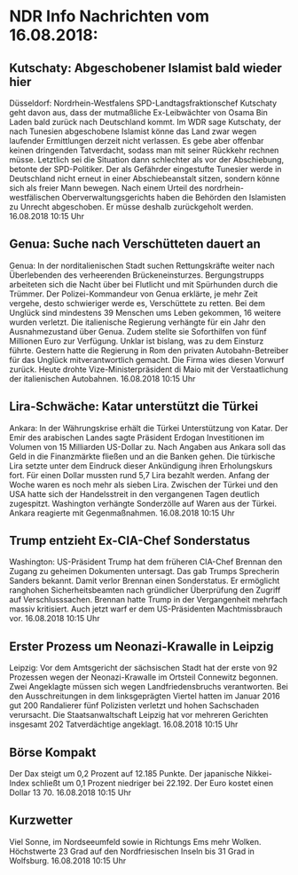 # NDR Info Nachrichten vom 16.08.2018:


## Kutschaty: Abgeschobener Islamist bald wieder hier
Düsseldorf: 	Nordrhein-Westfalens SPD-Landtagsfraktionschef Kutschaty geht davon aus, dass der mutmaßliche Ex-Leibwächter von Osama Bin Laden bald zurück nach Deutschland kommt. Im WDR sage Kutschaty, der nach Tunesien abgeschobene Islamist könne das Land zwar wegen laufender Ermittlungen derzeit nicht verlassen. Es gebe aber offenbar keinen dringenden Tatverdacht, sodass man mit seiner Rückkehr rechnen müsse. Letztlich sei die Situation dann schlechter als vor der Abschiebung, betonte der SPD-Politiker. Der als Gefährder eingestufte Tunesier werde in Deutschland nicht erneut in einer Abschiebeanstalt sitzen, sondern könne sich als freier Mann bewegen. Nach einem Urteil des nordrhein-westfälischen Oberverwaltungsgerichts haben die Behörden den Islamisten zu Unrecht abgeschoben. Er müsse deshalb zurückgeholt werden. 16.08.2018 10:15 Uhr 

## Genua: Suche nach Verschütteten dauert an
Genua: In der norditalienischen Stadt suchen Rettungskräfte weiter nach Überlebenden des verheerenden Brückeneinsturzes. Bergungstrupps arbeiteten sich die Nacht über bei Flutlicht und mit Spürhunden durch die Trümmer. Der Polizei-Kommandeur von Genua erklärte, je mehr Zeit vergehe, desto schwieriger werde es, Verschüttete zu retten. Bei dem Unglück sind mindestens 39 Menschen ums Leben gekommen, 16 weitere wurden verletzt. Die italienische Regierung verhängte für ein Jahr den Ausnahmezustand über Genua. Zudem stellte sie  Soforthilfen von fünf Millionen Euro zur Verfügung. Unklar ist bislang, was zu dem Einsturz führte. Gestern hatte die Regierung in Rom den privaten Autobahn-Betreiber für das Unglück mitverantwortlich gemacht. Die Firma wies diesen Vorwurf zurück. Heute drohte Vize-Ministerpräsident di Maio mit der Verstaatlichung der italienischen Autobahnen. 16.08.2018 10:15 Uhr 

## Lira-Schwäche: Katar unterstützt die Türkei
Ankara: In der Währungskrise erhält die Türkei Unterstützung von Katar. Der Emir des arabischen Landes sagte Präsident Erdogan Investitionen im Volumen von 15 Milliarden US-Dollar zu. Nach Angaben aus Ankara soll das Geld in die Finanzmärkte fließen und an die Banken gehen. Die türkische Lira setzte unter dem Eindruck dieser Ankündigung ihren Erholungskurs fort. Für einen Dollar mussten rund 5,7 Lira bezahlt werden. Anfang der Woche waren es noch mehr als sieben Lira. Zwischen der Türkei und den USA hatte sich der Handelsstreit in den vergangenen Tagen deutlich zugespitzt. Washington verhängte Sonderzölle auf Waren aus der Türkei. Ankara reagierte mit Gegenmaßnahmen. 16.08.2018 10:15 Uhr 

## Trump entzieht Ex-CIA-Chef Sonderstatus
Washington:        US-Präsident Trump hat dem früheren CIA-Chef Brennan den Zugang zu geheimen Dokumenten untersagt. Das gab Trumps Sprecherin Sanders bekannt. Damit verlor Brennan einen Sonderstatus. Er ermöglicht ranghohen Sicherheitsbeamten nach gründlicher Überprüfung den Zugriff auf Verschlusssachen. Brennan hatte Trump in der Vergangenheit mehrfach massiv kritisiert. Auch jetzt warf er dem US-Präsidenten Machtmissbrauch vor. 16.08.2018 10:15 Uhr 

## Erster Prozess um Neonazi-Krawalle in Leipzig
Leipzig: Vor dem Amtsgericht der sächsischen Stadt hat der erste von 92 Prozessen wegen der Neonazi-Krawalle im Ortsteil Connewitz begonnen. Zwei Angeklagte müssen sich wegen Landfriedensbruchs verantworten. Bei den Ausschreitungen in dem linksgeprägten Viertel hatten im Januar 2016 gut 200 Randalierer fünf Polizisten verletzt und hohen Sachschaden verursacht. Die Staatsanwaltschaft Leipzig hat vor mehreren Gerichten insgesamt 202 Tatverdächtige angeklagt. 16.08.2018 10:15 Uhr 

## Börse Kompakt
Der Dax steigt um 0,2 Prozent auf 12.185 Punkte. Der japanische Nikkei-Index schließt um 0,1 Prozent niedriger bei 22.192. Der Euro kostet einen Dollar 13 70. 16.08.2018 10:15 Uhr 

## Kurzwetter
Viel Sonne, im Nordseeumfeld sowie in Richtungs Ems mehr Wolken. Höchstwerte 23 Grad auf den Nordfriesischen Inseln bis 31 Grad in Wolfsburg. 16.08.2018 10:15 Uhr 
